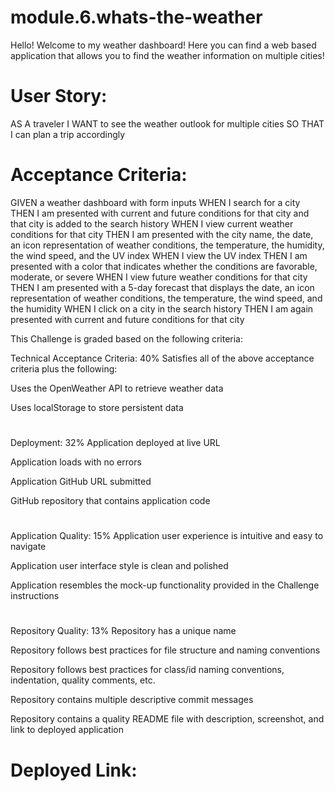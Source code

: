 # module.6.whats-the-weather

Hello! Welcome to my weather dashboard! Here you can find a web based application that allows you to find the weather information on multiple cities!

# User Story:

AS A traveler
I WANT to see the weather outlook for multiple cities
SO THAT I can plan a trip accordingly

# Acceptance Criteria:

GIVEN a weather dashboard with form inputs
WHEN I search for a city
THEN I am presented with current and future conditions for that city and that city is added to the search history
WHEN I view current weather conditions for that city
THEN I am presented with the city name, the date, an icon representation of weather conditions, the temperature, the humidity, the wind speed, and the UV index
WHEN I view the UV index
THEN I am presented with a color that indicates whether the conditions are favorable, moderate, or severe
WHEN I view future weather conditions for that city
THEN I am presented with a 5-day forecast that displays the date, an icon representation of weather conditions, the temperature, the wind speed, and the humidity
WHEN I click on a city in the search history
THEN I am again presented with current and future conditions for that city

This Challenge is graded based on the following criteria:

Technical Acceptance Criteria: 40%
Satisfies all of the above acceptance criteria plus the following:

Uses the OpenWeather API to retrieve weather data

Uses localStorage to store persistent data

#

Deployment: 32%
Application deployed at live URL

Application loads with no errors

Application GitHub URL submitted

GitHub repository that contains application code

#

Application Quality: 15%
Application user experience is intuitive and easy to navigate

Application user interface style is clean and polished

Application resembles the mock-up functionality provided in the Challenge instructions

#

Repository Quality: 13%
Repository has a unique name

Repository follows best practices for file structure and naming conventions

Repository follows best practices for class/id naming conventions, indentation, quality comments, etc.

Repository contains multiple descriptive commit messages

Repository contains a quality README file with description, screenshot, and link to deployed application

# Deployed Link:


